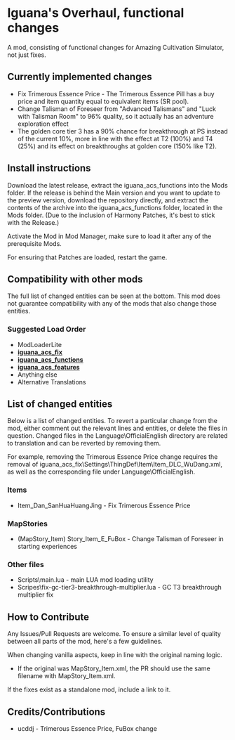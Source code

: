 # Iguana's Overhaul, functional changes
A mod, consisting of functional changes for Amazing Cultivation Simulator, not just fixes.

## Currently implemented changes

* Fix Trimerous Essence Price - The Trimerous Essence Pill has a buy price and item quantity equal to equivalent items (SR pool).
* Change Talisman of Foreseer from "Advanced Talismans" and "Luck with Talisman Room" to 96% quality, so it actually has an adventure exploration effect
* The golden core tier 3 has a 90% chance for breakthrough at PS instead of the current 10%, more in line with the effect at T2 (100%) and T4 (25%) and its effect on breakthroughs at golden core (150% like T2).

## Install instructions

Download the latest release, extract the iguana_acs_functions into the Mods folder. If the release is behind the Main version and you want to update to the preview version, download the repository directly, and extract the contents of the archive into the iguana_acs_functions folder, located in the Mods folder.
(Due to the inclusion of Harmony Patches, it's best to stick with the Release.)

Activate the Mod in Mod Manager, make sure to load it after any of the prerequisite Mods.

For ensuring that Patches are loaded, restart the game.

## Compatibility with other mods

The full list of changed entities can be seen at the bottom. This mod does not guarantee compatibility with any of the mods that also change those entities.

### Suggested Load Order

* ModLoaderLite
* **[iguana_acs_fix](https://github.com/iguanacore/iguana_acs_fix)**
* **[iguana_acs_functions](https://github.com/iguanacore/iguana_acs_functions)**
* **[iguana_acs_features](https://github.com/iguanacore/iguana_acs_features)**
* Anything else
* Alternative Translations

## List of changed entities

Below is a list of changed entities. To revert a particular change from the mod, either comment out the relevant lines and entities, or delete the files in question. Changed files in the Language\OfficialEnglish directory are related to translation and can be reverted by removing them.

For example, removing the Trimerous Essence Price change requires the removal of iguana_acs_fix\Settings\ThingDef\Item\Item_DLC_WuDang.xml, as well as the corresponding file under Language\OfficialEnglish.

### Items

* Item_Dan_SanHuaHuangJing - Fix Trimerous Essence Price

### MapStories

* (MapStory_Item) Story_Item_E_FuBox - Change Talisman of Foreseer in starting experiences

### Other files

* Scripts\main.lua - main LUA mod loading utility
* Scripes\fix-gc-tier3-breakthrough-multiplier.lua - GC T3 breakthrough multiplier fix
## How to Contribute

Any Issues/Pull Requests are welcome. To ensure a similar level of quality between all parts of the mod, here's a few guidelines.

When changing vanilla aspects, keep in line with the original naming logic.
* If the original was MapStory_Item.xml, the PR should use the same filename with MapStory_Item.xml.

If the fixes exist as a standalone mod, include a link to it.

## Credits/Contributions

* ucddj - Trimerous Essence Price, FuBox change